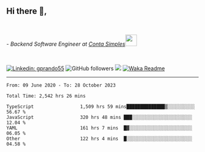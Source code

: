 <h2>Hi there  👋,</h2> </br>

<p><em>- Backend Software Engineer at <a href="https://contasimples.com">Conta Simples</a><img src="https://media.giphy.com/media/WUlplcMpOCEmTGBtBW/giphy.gif" width="30"> 
</em></p></br>


[![Linkedin: gprando55](https://img.shields.io/badge/-gprando55-blue?style=flat-square&logo=Linkedin&logoColor=white&link=https://www.linkedin.com/in/prandogabriel/)](https://www.linkedin.com/in/prandogabriel)
![GitHub followers](https://img.shields.io/github/followers/prandogabriel?label=Follow&style=social)
![](https://visitor-badge.glitch.me/badge?page_id=prandogabriel.prandogabriel)
[![Waka Readme](https://github.com/prandogabriel/prandogabriel/actions/workflows/update-stats.yml.yml/badge.svg)](https://github.com/prandogabriel/prandogabriel/actions/workflows/update-stats.yml.yml)

---

<!--START_SECTION:waka-->

```golang
From: 09 June 2020 - To: 28 October 2023

Total Time: 2,542 hrs 26 mins

TypeScript                 1,509 hrs 59 mins██████████████▒░░░░░░░░░░   56.67 %
JavaScript                 320 hrs 48 mins ███░░░░░░░░░░░░░░░░░░░░░░   12.04 %
YAML                       161 hrs 7 mins  █▓░░░░░░░░░░░░░░░░░░░░░░░   06.05 %
Other                      122 hrs 4 mins  █░░░░░░░░░░░░░░░░░░░░░░░░   04.58 %
```

<!--END_SECTION:waka-->
